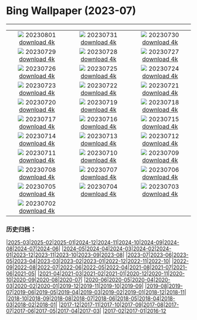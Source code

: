 # Bing Wallpaper (2023-07)
**************
| | | |
| :----: | :----: | :----: |
| ![](https://www.bing.com/th?id=OHR.Corse_FR-FR1073041933_1920x1080.jpg) 20230801 [download 4k](https://www.bing.com/th?id=OHR.Corse_FR-FR1073041933_UHD.jpg) | ![](https://www.bing.com/th?id=OHR.RockHouse_FR-FR0741762840_1920x1080.jpg) 20230731 [download 4k](https://www.bing.com/th?id=OHR.RockHouse_FR-FR0741762840_UHD.jpg) | ![](https://www.bing.com/th?id=OHR.PalouseHills_FR-FR4301002543_1920x1080.jpg) 20230730 [download 4k](https://www.bing.com/th?id=OHR.PalouseHills_FR-FR4301002543_UHD.jpg) |
| ![](https://www.bing.com/th?id=OHR.TigerIndia_FR-FR3985203091_1920x1080.jpg) 20230729 [download 4k](https://www.bing.com/th?id=OHR.TigerIndia_FR-FR3985203091_UHD.jpg) | ![](https://www.bing.com/th?id=OHR.SanBlasIslands_FR-FR9472873126_1920x1080.jpg) 20230728 [download 4k](https://www.bing.com/th?id=OHR.SanBlasIslands_FR-FR9472873126_UHD.jpg) | ![](https://www.bing.com/th?id=OHR.ParisLouvre_FR-FR5432483778_1920x1080.jpg) 20230727 [download 4k](https://www.bing.com/th?id=OHR.ParisLouvre_FR-FR5432483778_UHD.jpg) |
| ![](https://www.bing.com/th?id=OHR.MangrovePark_FR-FR4639124985_1920x1080.jpg) 20230726 [download 4k](https://www.bing.com/th?id=OHR.MangrovePark_FR-FR4639124985_UHD.jpg) | ![](https://www.bing.com/th?id=OHR.LasLagunas_FR-FR3669539536_1920x1080.jpg) 20230725 [download 4k](https://www.bing.com/th?id=OHR.LasLagunas_FR-FR3669539536_UHD.jpg) | ![](https://www.bing.com/th?id=OHR.ZebraCousins_FR-FR2999033632_1920x1080.jpg) 20230724 [download 4k](https://www.bing.com/th?id=OHR.ZebraCousins_FR-FR2999033632_UHD.jpg) |
| ![](https://www.bing.com/th?id=OHR.TeaEstate_FR-FR1261818275_1920x1080.jpg) 20230723 [download 4k](https://www.bing.com/th?id=OHR.TeaEstate_FR-FR1261818275_UHD.jpg) | ![](https://www.bing.com/th?id=OHR.HammockDay_FR-FR0846527389_1920x1080.jpg) 20230722 [download 4k](https://www.bing.com/th?id=OHR.HammockDay_FR-FR0846527389_UHD.jpg) | ![](https://www.bing.com/th?id=OHR.BridgeNorway_FR-FR0244724672_1920x1080.jpg) 20230721 [download 4k](https://www.bing.com/th?id=OHR.BridgeNorway_FR-FR0244724672_UHD.jpg) |
| ![](https://www.bing.com/th?id=OHR.MoonDayArtemis_FR-FR9915827128_1920x1080.jpg) 20230720 [download 4k](https://www.bing.com/th?id=OHR.MoonDayArtemis_FR-FR9915827128_UHD.jpg) | ![](https://www.bing.com/th?id=OHR.CrescentLake_FR-FR9533506329_1920x1080.jpg) 20230719 [download 4k](https://www.bing.com/th?id=OHR.CrescentLake_FR-FR9533506329_UHD.jpg) | ![](https://www.bing.com/th?id=OHR.BucerosBicornis_FR-FR2890975203_1920x1080.jpg) 20230718 [download 4k](https://www.bing.com/th?id=OHR.BucerosBicornis_FR-FR2890975203_UHD.jpg) |
| ![](https://www.bing.com/th?id=OHR.CavanCastle_FR-FR1987421651_1920x1080.jpg) 20230717 [download 4k](https://www.bing.com/th?id=OHR.CavanCastle_FR-FR1987421651_UHD.jpg) | ![](https://www.bing.com/th?id=OHR.BearHoleBrook_FR-FR1214130795_1920x1080.jpg) 20230716 [download 4k](https://www.bing.com/th?id=OHR.BearHoleBrook_FR-FR1214130795_UHD.jpg) | ![](https://www.bing.com/th?id=OHR.AvignonPope_FR-FR9286778521_1920x1080.jpg) 20230715 [download 4k](https://www.bing.com/th?id=OHR.AvignonPope_FR-FR9286778521_UHD.jpg) |
| ![](https://www.bing.com/th?id=OHR.BastilleDay_FR-FR9015357595_1920x1080.jpg) 20230714 [download 4k](https://www.bing.com/th?id=OHR.BastilleDay_FR-FR9015357595_UHD.jpg) | ![](https://www.bing.com/th?id=OHR.ZhangyeGeopark_FR-FR4605249470_1920x1080.jpg) 20230713 [download 4k](https://www.bing.com/th?id=OHR.ZhangyeGeopark_FR-FR4605249470_UHD.jpg) | ![](https://www.bing.com/th?id=OHR.NakupendaBeach_FR-FR4192491040_1920x1080.jpg) 20230712 [download 4k](https://www.bing.com/th?id=OHR.NakupendaBeach_FR-FR4192491040_UHD.jpg) |
| ![](https://www.bing.com/th?id=OHR.WorldPopDay_FR-FR3886647732_1920x1080.jpg) 20230711 [download 4k](https://www.bing.com/th?id=OHR.WorldPopDay_FR-FR3886647732_UHD.jpg) | ![](https://www.bing.com/th?id=OHR.SomersetLavender_FR-FR5291650955_1920x1080.jpg) 20230710 [download 4k](https://www.bing.com/th?id=OHR.SomersetLavender_FR-FR5291650955_UHD.jpg) | ![](https://www.bing.com/th?id=OHR.MoselleRiver_FR-FR3280555983_1920x1080.jpg) 20230709 [download 4k](https://www.bing.com/th?id=OHR.MoselleRiver_FR-FR3280555983_UHD.jpg) |
| ![](https://www.bing.com/th?id=OHR.Holidays_FR-FR3009549793_1920x1080.jpg) 20230708 [download 4k](https://www.bing.com/th?id=OHR.Holidays_FR-FR3009549793_UHD.jpg) | ![](https://www.bing.com/th?id=OHR.CocoaPods_FR-FR2382052379_1920x1080.jpg) 20230707 [download 4k](https://www.bing.com/th?id=OHR.CocoaPods_FR-FR2382052379_UHD.jpg) | ![](https://www.bing.com/th?id=OHR.KissingPenguins_FR-FR5209643436_1920x1080.jpg) 20230706 [download 4k](https://www.bing.com/th?id=OHR.KissingPenguins_FR-FR5209643436_UHD.jpg) |
| ![](https://www.bing.com/th?id=OHR.CorfuBeach_FR-FR0913715646_1920x1080.jpg) 20230705 [download 4k](https://www.bing.com/th?id=OHR.CorfuBeach_FR-FR0913715646_UHD.jpg) | ![](https://www.bing.com/th?id=OHR.CooperChapel_FR-FR0470140705_1920x1080.jpg) 20230704 [download 4k](https://www.bing.com/th?id=OHR.CooperChapel_FR-FR0470140705_UHD.jpg) | ![](https://www.bing.com/th?id=OHR.CoyoteBanff_FR-FR9574974199_1920x1080.jpg) 20230703 [download 4k](https://www.bing.com/th?id=OHR.CoyoteBanff_FR-FR9574974199_UHD.jpg) |
| ![](https://www.bing.com/th?id=OHR.HalfwayBoats_FR-FR9069255217_1920x1080.jpg) 20230702 [download 4k](https://www.bing.com/th?id=OHR.HalfwayBoats_FR-FR9069255217_UHD.jpg) |  |  |

### 历史归档：

|[2025-03](/2025-03/2025-03.md)|[2025-02](/2025-02/2025-02.md)|[2025-01](/2025-01/2025-01.md)|[2024-12](/2024-12/2024-12.md)|[2024-11](/2024-11/2024-11.md)|[2024-10](/2024-10/2024-10.md)|[2024-09](/2024-09/2024-09.md)|[2024-08](/2024-08/2024-08.md)|[2024-07](/2024-07/2024-07.md)|[2024-06](/2024-06/2024-06.md)|
|[2024-05](/2024-05/2024-05.md)|[2024-04](/2024-04/2024-04.md)|[2024-03](/2024-03/2024-03.md)|[2024-02](/2024-02/2024-02.md)|[2024-01](/2024-01/2024-01.md)|[2023-12](/2023-12/2023-12.md)|[2023-11](/2023-11/2023-11.md)|[2023-10](/2023-10/2023-10.md)|[2023-09](/2023-09/2023-09.md)|[2023-08](/2023-08/2023-08.md)|
|[2023-07](/2023-07/2023-07.md)|[2023-06](/2023-06/2023-06.md)|[2023-05](/2023-05/2023-05.md)|[2023-04](/2023-04/2023-04.md)|[2023-03](/2023-03/2023-03.md)|[2023-02](/2023-02/2023-02.md)|[2023-01](/2023-01/2023-01.md)|[2022-12](/2022-12/2022-12.md)|[2022-11](/2022-11/2022-11.md)|[2022-10](/2022-10/2022-10.md)|
|[2022-09](/2022-09/2022-09.md)|[2022-08](/2022-08/2022-08.md)|[2022-07](/2022-07/2022-07.md)|[2022-06](/2022-06/2022-06.md)|[2022-05](/2022-05/2022-05.md)|[2022-04](/2022-04/2022-04.md)|[2021-08](/2021-08/2021-08.md)|[2021-07](/2021-07/2021-07.md)|[2021-06](/2021-06/2021-06.md)|[2021-05](/2021-05/2021-05.md)|
|[2021-04](/2021-04/2021-04.md)|[2021-03](/2021-03/2021-03.md)|[2021-02](/2021-02/2021-02.md)|[2021-01](/2021-01/2021-01.md)|[2020-12](/2020-12/2020-12.md)|[2020-11](/2020-11/2020-11.md)|[2020-10](/2020-10/2020-10.md)|[2020-09](/2020-09/2020-09.md)|[2020-08](/2020-08/2020-08.md)|[2020-07](/2020-07/2020-07.md)|
|[2020-06](/2020-06/2020-06.md)|[2020-05](/2020-05/2020-05.md)|[2020-04](/2020-04/2020-04.md)|[2020-03](/2020-03/2020-03.md)|[2020-02](/2020-02/2020-02.md)|[2020-01](/2020-01/2020-01.md)|[2019-12](/2019-12/2019-12.md)|[2019-11](/2019-11/2019-11.md)|[2019-10](/2019-10/2019-10.md)|[2019-09](/2019-09/2019-09.md)|
|[2019-08](/2019-08/2019-08.md)|[2019-07](/2019-07/2019-07.md)|[2019-06](/2019-06/2019-06.md)|[2019-05](/2019-05/2019-05.md)|[2019-04](/2019-04/2019-04.md)|[2019-03](/2019-03/2019-03.md)|[2019-02](/2019-02/2019-02.md)|[2019-01](/2019-01/2019-01.md)|[2018-12](/2018-12/2018-12.md)|[2018-11](/2018-11/2018-11.md)|
|[2018-10](/2018-10/2018-10.md)|[2018-09](/2018-09/2018-09.md)|[2018-08](/2018-08/2018-08.md)|[2018-07](/2018-07/2018-07.md)|[2018-06](/2018-06/2018-06.md)|[2018-05](/2018-05/2018-05.md)|[2018-04](/2018-04/2018-04.md)|[2018-03](/2018-03/2018-03.md)|[2018-02](/2018-02/2018-02.md)|[2018-01](/2018-01/2018-01.md)|
|[2017-12](/2017-12/2017-12.md)|[2017-11](/2017-11/2017-11.md)|[2017-10](/2017-10/2017-10.md)|[2017-09](/2017-09/2017-09.md)|[2017-08](/2017-08/2017-08.md)|[2017-07](/2017-07/2017-07.md)|[2017-06](/2017-06/2017-06.md)|[2017-05](/2017-05/2017-05.md)|[2017-04](/2017-04/2017-04.md)|[2017-03](/2017-03/2017-03.md)|
|[2017-02](/2017-02/2017-02.md)|[2017-01](/2017-01/2017-01.md)|[2016-12](/2016-12/2016-12.md)